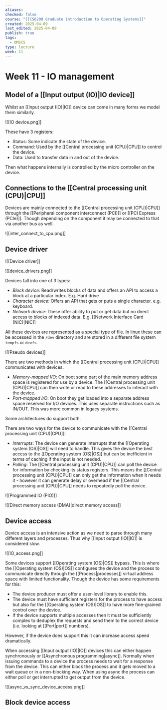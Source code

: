 ```yaml
---
aliases: 
checked: false
course: "[[CS6200 Graduate introduction to Operating Systems]]"
created: 2025-04-09
last_edited: 2025-04-09
publish: true
tags:
  - OMSCS
type: lecture
week: 11
---
```

# Week 11 - IO management

## Model of a [[Input output (IO)|IO device]]

Whilst an [[Input output (IO)|IO]] device can come in many forms we model them similarly.

![[IO device.png]]

These have 3 registers:
- Status: Some indicate the state of the device.
- Command: Used by the [[Central processing unit (CPU)|CPU]] to control the device.
- Data: Used to transfer data in and out of the device.

 Then what happens internally is controlled by the micro controller on the device. 

## Connections to the [[Central processing unit (CPU)|CPU]]

Devices are mainly connected to the [[Central processing unit (CPU)|CPU]] through the [[Peripheral component interconnect (PCI)]] or [[PCI Express (PCIe)]]. Though depending on the component it may be connected to that via another bus as well.

![[inter_connect_to_cpu.png]]

## Device driver

![[Device driver]]

![[device_drivers.png]]

Devices fall into one of 3 types:
- *Block device*: Read/writes blocks of data and offers an API to access a block at a particular index. E.g. Hard drive
- *Character device*: Offers an API that gets or puts a single character. e.g. keyboard.
- *Network device*: These offer ability to put or get data but no direct access to blocks of indexed data. E.g. [[Network Interface Card (NIC)|NIC]]

All these devices are represented as a special type of file. In linux these can be accessed in the `/dev` directory and are stored in a different file system `tempfs` or `devfs`.

![[Pseudo devices]]

There are two methods in which the [[Central processing unit (CPU)|CPU]] communicates with devices.

- *Memory-mapped I/O*: On boot some part of the main memory address space is registered for use by a device. The [[Central processing unit (CPU)|CPU]] can then write or read to these addresses to interact with the device.
- *Port-mapped I/O*: On boot they get loaded into a separate address space reserved for I/O devices. This uses separate instructions such as IN/OUT. This was more common in legacy systems.

Some architectures do support both. 

There are two ways for the device to communicate with the [[Central processing unit (CPU)|CPU]]:

- *Interrupts*: The device can generate interrupts that the [[Operating system (OS)|OS]] will need to handle. This gives the device the best access to the [[Operating system (OS)|OS]] but can be inefficient in terms of caching if the input is not needed.
- *Polling*: The [[Central processing unit (CPU)|CPU]] can poll the device for information by checking its status registers. This means the [[Central processing unit (CPU)|CPU]] can only get the information when it needs it - however it can generate delay or overhead if the [[Central processing unit (CPU)|CPU]] needs to repeatedly poll the device.

![[Programmed IO (PIO)]]

![[Direct memory access (DMA)|direct memory access]]

## Device access

Device access is an intensive action as we need to parse through many different layers and processes. Thus why [[Input output (IO)|IO]] is considered slow.

![[IO_access.png]]

Some devices support [[Operating system (OS)|OS]] bypass. This is where the [[Operating system (OS)|OS]] configures the device and the process to communicate directly through the [[Process|processes]] virtual address space with limited functionality. Though the device has some requirements for this:

- The device producer must offer a user-level library to enable this.
- The device must have sufficient registers for the process to have access but also for the [[Operating system (OS)|OS]] to have more fine-grained control over the device.
- If the device supports multiple accesses then it must be sufficiently complex to deduplex the requests and send them to the correct device (i.e. looking at [[Port|port]] numbers).

However, if the device does support this it can increase access speed dramatically.

When accessing [[Input output (IO)|IO]] devices this can either happen synchronously or [[Asynchronous programming|async]]. Normally when issuing commands to a device the process needs to wait for a response from the device. This can either block the process and it gets moved to a wait queue or in a non-blocking way. When using async the process can either poll or get interrupted to get output from the device. 

![[async_vs_sync_device_access.png]]

## Block device access



